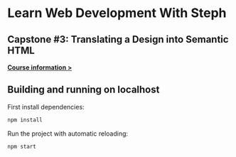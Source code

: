 # Learn Web Development With Steph

## Capstone #3: Translating a Design into Semantic HTML

[**Course information >**](https://learnfromsteph.dev)

## Building and running on localhost

First install dependencies:

```sh
npm install
```

Run the project with automatic reloading:

```sh
npm start
```
